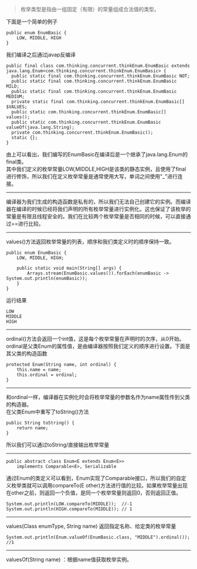 >枚举类型是指由一组固定（有限）的常量组成合法值的类型。   

下面是一个简单的例子  
	
	public enum EnumBasic {
    	LOW, MIDDLE, HIGH
	}
我们编译之后通过javap反编译
	
	public final class com.thinking.concurrent.thinkEnum.EnumBasic extends java.lang.Enum<com.thinking.concurrent.thinkEnum.EnumBasic> {
	  public static final com.thinking.concurrent.thinkEnum.EnumBasic NOT;
	  public static final com.thinking.concurrent.thinkEnum.EnumBasic MILD;
	  public static final com.thinking.concurrent.thinkEnum.EnumBasic MEDIUM;
	  private static final com.thinking.concurrent.thinkEnum.EnumBasic[] $VALUES;
	  public static com.thinking.concurrent.thinkEnum.EnumBasic[] values();
	  public static com.thinking.concurrent.thinkEnum.EnumBasic valueOf(java.lang.String);
	  private com.thinking.concurrent.thinkEnum.EnumBasic();
	  static {};
	}
由上可以看出，我们编写的EnumBasic在编译后是一个继承了java.lang.Enum的final类。  
其中我们定义的枚举常量LOW,MIDDLE,HIGH是该类的静态实例，且使用了final进行修饰，所以我们在定义枚举常量是通常使用大写，单词之间使用"_"进行连接。  

---
编译器为我们生成的构造函数是私有的，所以我们无法自己创建它的实例。而编译器在编译的时候已经将我们声明的所有枚举常量进行实例化。这也保证了该枚举的常量是有限且线程安全的。我们在比较两个枚举常量是否相同的时候，可以直接通过==进行比较。
  
---
values()方法返回枚举常量的列表，顺序和我们类定义时的顺序保持一致。
	
	public enum EnumBasic {
    	LOW, MIDDLE, HIGH;

	    public static void main(String[] args) {
	        Arrays.stream(EnumBasic.values()).forEach(enumBasic -> System.out.println(enumBasic));
	    }
	}
运行结果
	
	LOW
	MIDDLE
	HIGH

---
ordinal()方法会返回一个int值，这是每个枚举常量在声明时的次序，从0开始。  
ordinal是父类Enum的属性值，是由编译器按照我们定义的顺序进行设置。下面是其父类的构造函数
	
	protected Enum(String name, int ordinal) {
        this.name = name;
        this.ordinal = ordinal;
    }

---
和ordinal一样，编译器在实例化时会将枚举常量的参数名作为name属性传到父类的构造器。  
在父类Enum中重写了toString()方法
	
	public String toString() {
        return name;
    }
所以我们可以通过toString/直接输出枚举常量

---
	
	public abstract class Enum<E extends Enum<E>>
        implements Comparable<E>, Serializable 
通过Enum的类定义可以看到，Enum实现了Comparable接口，所以我们的自定义枚举类就可以调用compareTo(E other)方法进行值的比较。如果枚举常量出现在other之前，则返回一个负值，是同一个枚举常量则返回0，否则返回正值。
	
	System.out.println(LOW.compareTo(MIDDLE));  //-1
    System.out.println(HIGH.compareTo(MIDDLE)); // 1

---
values(Class<T> enumType, String name) 返回指定名称、给定类的枚举常量   
	
	System.out.println(Enum.valueOf(EnumBasic.class, "MIDDLE").ordinal());  //1

---
valuesOf(String name) ：根据name值获取枚举实例。